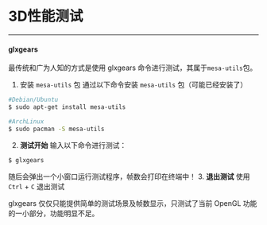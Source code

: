 # 3D性能测试
---
#### glxgears
最传统和广为人知的方式是使用 glxgears 命令进行测试，其属于`mesa-utils`包。

1. 安装 `mesa-utils` 包
通过以下命令安装 `mesa-utils` 包（可能已经安装了）
```bash
#Debian/Ubuntu
$ sudo apt-get install mesa-utils

#ArchLinux
$ sudo pacman -S mesa-utils
```
2. **测试开始**
输入以下命令进行测试：
```bash
$ glxgears
```
随后会弹出一个小窗口运行测试程序，帧数会打印在终端中！
3. **退出测试**
使用 `Ctrl` + `C` 退出测试

glxgears 仅仅只能提供简单的测试场景及帧数显示，只测试了当前 OpenGL 功能的一小部分，功能明显不足。
